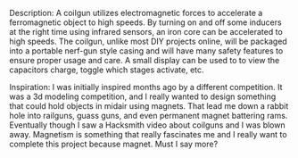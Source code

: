 Description: A coilgun utilizes electromagnetic forces to accelerate a ferromagnetic object to high speeds. By turning on and off some inducers at the right time using infrared sensors, an iron core can be accelerated to high speeds. The coilgun, unlike most DIY projects online, will be packaged into a portable nerf-gun style casing and will have many safety features to ensure proper usage and care. A small display can be used to to view the capacitors charge, toggle which stages activate, etc. 

Inspiration: I was initially inspired months ago by a different competition. It was a 3d modeling competition, and I really wanted to design something that could hold objects in midair using magnets. That lead me down a rabbit hole into railguns, guass guns, and even permanent magnet battering rams. Eventually though I saw a Hacksmith video about coilguns and I was blown away. Magnetism is something that really fascinates me and I really want to complete this project because magnet. Must I say more?